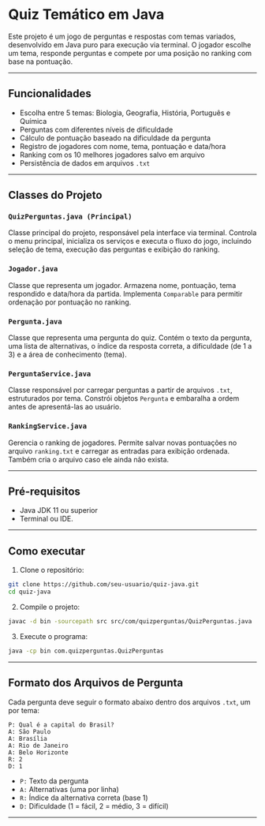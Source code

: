 # Quiz Temático em Java

Este projeto é um jogo de perguntas e respostas com temas variados, desenvolvido em Java puro para execução via terminal. O jogador escolhe um tema, responde perguntas e compete por uma posição no ranking com base na pontuação.

---

## Funcionalidades

- Escolha entre 5 temas: Biologia, Geografia, História, Português e Química
- Perguntas com diferentes níveis de dificuldade
- Cálculo de pontuação baseado na dificuldade da pergunta
- Registro de jogadores com nome, tema, pontuação e data/hora
- Ranking com os 10 melhores jogadores salvo em arquivo
- Persistência de dados em arquivos `.txt`

---

## Classes do Projeto

### `QuizPerguntas.java (Principal)`
Classe principal do projeto, responsável pela interface via terminal. Controla o menu principal, inicializa os serviços e executa o fluxo do jogo, incluindo seleção de tema, execução das perguntas e exibição do ranking.

### `Jogador.java`
Classe que representa um jogador. Armazena nome, pontuação, tema respondido e data/hora da partida. Implementa `Comparable` para permitir ordenação por pontuação no ranking.

### `Pergunta.java`
Classe que representa uma pergunta do quiz. Contém o texto da pergunta, uma lista de alternativas, o índice da resposta correta, a dificuldade (de 1 a 3) e a área de conhecimento (tema).

### `PerguntaService.java`
Classe responsável por carregar perguntas a partir de arquivos `.txt`, estruturados por tema. Constrói objetos `Pergunta` e embaralha a ordem antes de apresentá-las ao usuário.

### `RankingService.java`
Gerencia o ranking de jogadores. Permite salvar novas pontuações no arquivo `ranking.txt` e carregar as entradas para exibição ordenada. Também cria o arquivo caso ele ainda não exista.

---

## Pré-requisitos

- Java JDK 11 ou superior
- Terminal ou IDE.

---

## Como executar

1. Clone o repositório:
```bash
git clone https://github.com/seu-usuario/quiz-java.git
cd quiz-java
```

2. Compile o projeto:
```bash
javac -d bin -sourcepath src src/com/quizperguntas/QuizPerguntas.java
```

3. Execute o programa:
```bash
java -cp bin com.quizperguntas.QuizPerguntas
```

---

## Formato dos Arquivos de Pergunta

Cada pergunta deve seguir o formato abaixo dentro dos arquivos `.txt`, um por tema:

```
P: Qual é a capital do Brasil?
A: São Paulo
A: Brasília
A: Rio de Janeiro
A: Belo Horizonte
R: 2
D: 1
```

- `P:` Texto da pergunta  
- `A:` Alternativas (uma por linha)  
- `R:` Índice da alternativa correta (base 1)  
- `D:` Dificuldade (1 = fácil, 2 = médio, 3 = difícil)

---
